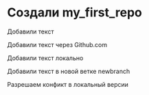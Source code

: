 ﻿# Cоздали my_first_repo


Добавили текст 

Добавили текст через Github.com


Добавили текст локально

Добавили текст в новой ветке newbranch

Разрешаем конфикт в локальный версии